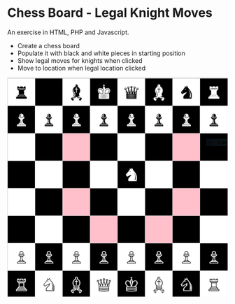 # Chess Board - Legal Knight Moves

An exercise in HTML, PHP and Javascript.

* Create a chess board
* Populate it with black and white pieces in starting position
* Show legal moves for knights when clicked
* Move to location when legal location clicked

![Chess board showing legal knight moves](board.png)


